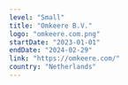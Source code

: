 ```yaml
---
level: "Small"
title: "Omkeere B.V."
logo: "omkeere.com.png"
startDate: "2023-01-01"
endDate: "2024-02-29"
link: "https://omkeere.com/"
country: "Netherlands"
---
```

